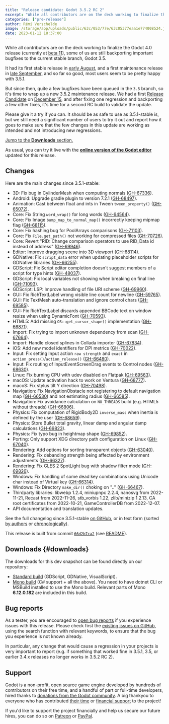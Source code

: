 ```yaml
---
title: "Release candidate: Godot 3.5.2 RC 2"
excerpt: "While all contributors are on the deck working to finalize the Godot 4.0 release, some of us are still backporting important bugfixes to the current stable branch, Godot 3.5. We're getting ready to release 3.5.2, now with a second Release Candidate available for testing."
categories: ["pre-release"]
author: Rémi Verschelde
image: /storage/app/uploads/public/63c/053/77e/63c05377eaa1e774008524.jpg
date: 2023-01-12 18:37:00
---
```


While all contributors are on the deck working to finalize the Godot 4.0 release (currently at [beta 11](/article/dev-snapshot-godot-4-0-beta-11)), some of us are still backporting important bugfixes to the current stable branch, Godot 3.5.

It had its first stable release in [early August](/article/godot-3-5-cant-stop-wont-stop), and a first maintenance release in [late September](/article/maintenance-release-godot-3-5-1), and so far so good, most users seem to be pretty happy with 3.5.1.

But since then, quite a few bugfixes have been queued in the `3.5` branch, so it's time to wrap up a new 3.5.2 maintenance release. We had a first [Release Candidate](https://en.wikipedia.org/wiki/Software_release_life_cycle#Release_candidate) on [December 15](/content/article/release-candidate-godot-3-5-2-rc-1.md), and after fixing one regression and backporting a few other fixes, it's time for a second RC build to validate the update.

Please give it a try if you can. It should be as safe to use as 3.5.1-stable is, but we still need a significant number of users to try it out and report how it goes to make sure that the few changes in this update are working as intended and not introducing new regressions.

[Jump to the **Downloads** section.](#downloads)

As usual, you can try it live with the [**online version of the Godot editor**](https://editor.godotengine.org/releases/3.5.2.rc2/) updated for this release.

## Changes

Here are the main changes since 3.5.1-stable:

- 3D: Fix bug in CylinderMesh when computing normals ([GH-67336](https://github.com/godotengine/godot/pull/67336)).
- Android: Upgrade gradle plugin to version 7.2.1 ([GH-68497](https://github.com/godotengine/godot/pull/68497)).
- Animation: Cast between float and ints in Tween `tween_property()` ([GH-65072](https://github.com/godotengine/godot/pull/65072)).
- Core: Fix String `word_wrap()` for long words ([GH-64564](https://github.com/godotengine/godot/pull/64564)).
- Core: Fix Image `bump_map_to_normal_map()` incorrectly keeping mipmap flag ([GH-68115](https://github.com/godotengine/godot/pull/68115)).
- Core: Fix hashing bug for PoolArrays comparisons ([GH-71103](https://github.com/godotengine/godot/pull/71103)).
- Core: Fix `File.get_path()` not working for compressed files ([GH-70726](https://github.com/godotengine/godot/pull/70726)).
- Core: Revert "RID: Change comparison operators to use RID_Data id instead of address" ([GH-69946](https://github.com/godotengine/godot/pull/69946)).
- Editor: Improve dragging scene into 3D viewport ([GH-68114](https://github.com/godotengine/godot/pull/68114)).
- GDNative: Fix `script_data` error when updating placeholder scripts for GDNative libraries ([GH-66255](https://github.com/godotengine/godot/pull/66255)).
- GDScript: Fix Script editor completion doesn't suggest members of a script for type hints ([GH-48037](https://github.com/godotengine/godot/pull/48037)).
- GDScript: Fix local variables not showing when breaking on final line ([GH-71093](https://github.com/godotengine/godot/pull/71093)).
- GDScript: LSP: Improve handling of file URI scheme ([GH-69960](https://github.com/godotengine/godot/pull/69960)).
- GUI: Fix RichTextLabel wrong visible line count for newline ([GH-59765](https://github.com/godotengine/godot/pull/59765)).
- GUI: Fix TextMesh auto-translation and ignore control chars ([GH-69585](https://github.com/godotengine/godot/pull/69585)).
- GUI: Fix RichTextLabel discards appended BBCode text on window resize when using DynamicFont ([GH-70593](https://github.com/godotengine/godot/pull/70593)).
- HTML5: Add missing `OS::get_cursor_shape()` implementation ([GH-66871](https://github.com/godotengine/godot/pull/66871)).
- Import: Fix trying to import unknown dependency from scan ([GH-67664](https://github.com/godotengine/godot/pull/67664)).
- Import: Handle closed splines in Collada importer ([GH-67834](https://github.com/godotengine/godot/pull/67834)).
- iOS: Add new model identifiers for DPI metrics ([GH-70022](https://github.com/godotengine/godot/pull/70022)).
- Input: Fix setting Input action `raw strength` and `exact` in `action_press()`/`action_release()` ([GH-66480](https://github.com/godotengine/godot/pull/66480)).
- Input: Fix routing of InputEventScreenDrag events to Control nodes ([GH-68630](https://github.com/godotengine/godot/pull/68630)).
- Linux: Fix burning CPU with udev disabled on Flatpak ([GH-69563](https://github.com/godotengine/godot/pull/69563)).
- macOS: Update activation hack to work on Ventura ([GH-68777](https://github.com/godotengine/godot/pull/68777)).
- macoS: Fix stylus tilt Y direction ([GH-70498](https://github.com/godotengine/godot/pull/70498)).
- Navigation: Fix NavigationObstacle not registering to default navigation map ([GH-66530](https://github.com/godotengine/godot/pull/66530)) and not estimating radius ([GH-66585](https://github.com/godotengine/godot/pull/66585)).
- Navigation: Fix avoidance calculation on `NO_THREADS` build (e.g. HTML5 without threads) ([GH-66806](https://github.com/godotengine/godot/pull/66806)).
- Physics: Fix computation of RigidBody2D `inverse_mass` when inertia is defined by the user ([GH-68659](https://github.com/godotengine/godot/pull/68659)).
- Physics: Store Bullet total gravity, linear damp and angular damp calculations ([GH-69823](https://github.com/godotengine/godot/pull/69823)).
- Physics: Fix typo bug in heightmap shape ([GH-69852](https://github.com/godotengine/godot/pull/69852)).
- Porting: Only support XDG directory path configuration on Linux ([GH-67040](https://github.com/godotengine/godot/pull/67040)).
- Rendering: Add options for sorting transparent objects ([GH-63040](https://github.com/godotengine/godot/pull/63040)).
- Rendering: Fix debanding strength being affected by environment adjustments ([GH-66327](https://github.com/godotengine/godot/pull/66327)).
- Rendering: Fix GLES 2 SpotLight bug with shadow filter mode ([GH-69826](https://github.com/godotengine/godot/pull/69826)).
- Windows: Fix handling of some dead key combinations using Unicode char instead of Virtual key ([GH-66314](https://github.com/godotengine/godot/pull/66314)).
- Windows: Fix Directory `make_dir()` choking on ".." ([GH-66467](https://github.com/godotengine/godot/pull/66467)).
- Thirdparty libraries: libwebp 1.2.4, miniupnpc 2.2.4, nanosvg from 2022-11-21, Recast from 2022-11-26, stb_vorbis 1.22, zlib/minizip 1.2.13, CA root certificates from 2022-10-21, GameControllerDB from 2022-12-07.
- API documentation and translation updates.

See the full changelog since 3.5.1-stable [on GitHub](https://github.com/godotengine/godot/compare/3.5.1-stable...66d2b7ca2b29b098cc5e310a5dd7a1d4fd03231d), or in text form (sorted [by authors](https://downloads.tuxfamily.org/godotengine/3.5.2/rc1/Godot_v3.5.2-rc1_changelog_authors.txt) or [chronologically](https://downloads.tuxfamily.org/godotengine/3.5.2/rc1/Godot_v3.5.2-rc1_changelog_chrono.txt)).

This release is built from commit [`66d2b7ca2`](https://github.com/godotengine/godot/commit/66d2b7ca2b29b098cc5e310a5dd7a1d4fd03231d) (see [README](https://downloads.tuxfamily.org/godotengine/3.5.2/rc2/README.txt)).

## Downloads {#downloads}

The downloads for this dev snapshot can be found directly on our repository:

- [Standard build](https://downloads.tuxfamily.org/godotengine/3.5.2/rc2/) (GDScript, GDNative, VisualScript).
- [Mono build](https://downloads.tuxfamily.org/godotengine/3.5.2/rc2/mono/) (C# support + all the above). You need to have dotnet CLI or MSBuild installed to use the Mono build. Relevant parts of Mono **6.12.0.182** are included in this build.

## Bug reports

As a tester, you are encouraged to [open bug reports](https://github.com/godotengine/godot/issues) if you experience issues with this release. Please check first the [existing issues on GitHub](https://github.com/godotengine/godot/issues), using the search function with relevant keywords, to ensure that the bug you experience is not known already.

In particular, any change that would cause a regression in your projects is very important to report (e.g. if something that worked fine in 3.5.1, 3.5, or earlier 3.4.x releases no longer works in 3.5.2 RC 2).

## Support

Godot is a non-profit, open source game engine developed by hundreds of contributors on their free time, and a handful of part or full-time developers, hired thanks to [donations from the Godot community](/donate). A big thankyou to everyone who has contributed [their time](https://github.com/godotengine/godot/blob/master/AUTHORS.md) or [financial support](https://github.com/godotengine/godot/blob/master/DONORS.md) to the project!

If you'd like to support the project financially and help us secure our future hires, you can do so on [Patreon](https://www.patreon.com/godotengine) or [PayPal](/donate).
